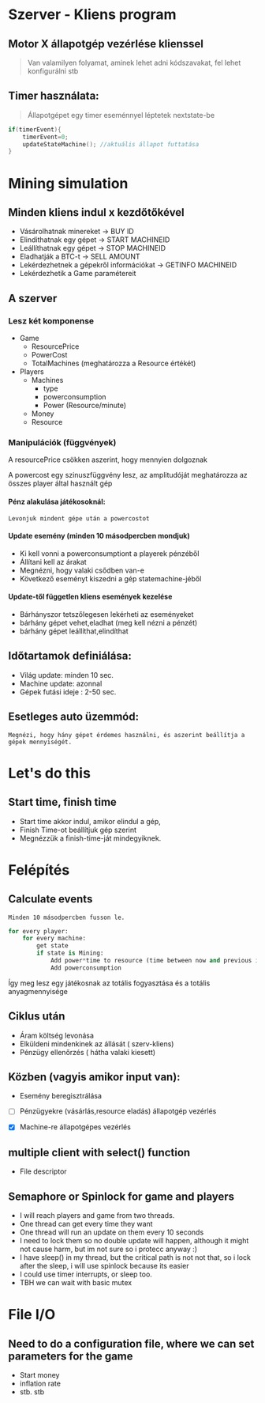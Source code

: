 # Szerver - Kliens program

## Motor X állapotgép vezérlése klienssel
> Van valamilyen folyamat, aminek lehet adni kódszavakat, fel lehet konfigurálni stb
## Timer használata: 
> Állapotgépet egy timer eseménnyel léptetek nextstate-be
```c
if(timerEvent){
    timerEvent=0;
    updateStateMachine(); //aktuális állapot futtatása
}
```

# Mining simulation

## Minden kliens indul x kezdőtőkével
- Vásárolhatnak minereket -> BUY ID
- Elindithatnak egy gépet -> START MACHINEID
- Leállíthatnak egy gépet -> STOP MACHINEID
- Eladhatják a BTC-t      -> SELL AMOUNT
- Lekérdezhetnek a gépekről információkat -> GETINFO MACHINEID
- Lekérdezhetik a Game paramétereit
## A szerver 
### Lesz két komponense
- Game
    - ResourcePrice
    - PowerCost
    - TotalMachines (meghatározza a Resource értékét)
- Players
    - Machines
        - type
        - powerconsumption
        - Power (Resource/minute)
    - Money
    - Resource
### Manipulációk (függvények)

A resourcePrice csökken aszerint, hogy mennyien dolgoznak

A powercost egy szinuszfüggvény lesz, az amplitudóját meghatározza az összes player által használt gép

#### Pénz alakulása játékosoknál:
    Levonjuk mindent gépe után a powercostot

#### Update esemény (minden 10 másodpercben mondjuk)
- Ki kell vonni a powerconsumptiont a playerek pénzéből
- Állítani kell az árakat
- Megnézni, hogy valaki csődben van-e 
- Következő eseményt kiszedni a gép statemachine-jéből

#### Update-től független kliens események kezelése
* Bárhányszor tetszőlegesen lekérheti az eseményeket
* bárhány gépet vehet,eladhat (meg kell nézni a pénzét)
* bárhány gépet leállíthat,elindíthat

## Időtartamok definiálása:

* Világ update: minden 10 sec.
* Machine update: azonnal
* Gépek futási ideje : 2-50 sec.

## Esetleges auto üzemmód:
    Megnézi, hogy hány gépet érdemes használni, és aszerint beállítja a gépek mennyiségét.

# Let's do this
## Start time, finish time
- Start time akkor indul, amikor elindul a gép,
- Finish Time-ot beállítjuk gép szerint
- Megnézzük a finish-time-ját mindegyiknek.

# Felépítés 

## Calculate events
    Minden 10 másodpercben fusson le.
``` python
for every player:
    for every machine:
        get state
        if state is Mining:
            Add power*time to resource (time between now and previous iter)
            Add powerconsumption 
```

Így meg lesz egy játékosnak az totális fogyasztása
és a totális anyagmennyisége

## Ciklus után 
- Áram költség levonása
- Elküldeni mindenkinek az állását ( szerv-kliens)
- Pénzügy ellenőrzés ( hátha valaki kiesett)

## Közben (vagyis amikor input van):
- Esemény beregisztrálása

- [ ] Pénzügyekre (vásárlás,resource eladás) állapotgép vezérlés

- [x] Machine-re állapotgépes vezérlés

## multiple client with select() function 
- File descriptor

## Semaphore or Spinlock for game and players
 - I will reach players and game from two threads.
 - One thread can get every time they want
 - One thread will run an update on them every 10 seconds
 - I need to lock them so no double update will happen, although it might not cause harm, but im not sure so i protecc anyway :)
 - I have sleep() in my thread, but the critical path is not not that, so i lock after the sleep, i will use spinlock because its easier
- I could use timer interrupts, or sleep too.
- TBH we can wait with basic mutex

# File I/O
## Need to do a configuration file, where we can set parameters for the game
 - Start money 
 - inflation rate
 - stb. stb
